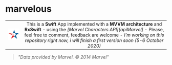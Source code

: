 # marvelous
|||
|-|:-:|
|![myHeroesLogo](marvelous/Resources/Assets.xcassets/AppIcon.appiconset/Icon-App-60x60@3x.png "myHeroes")|This is a **Swift** App implemented with a **MVVM architecture** and **RxSwift** -  using the *[Marvel Characters API][apiMarvel]* - Please, feel free to comment, feedback are welcome - *I'm working on this repository right now, i will finish a first version soon (5-6 October 2020)*|

> *"Data provided by Marvel. © 2014 Marvel"*

